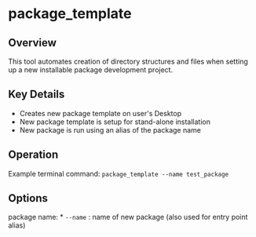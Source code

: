 # package_template
## Overview
This tool automates creation of directory structures and files when setting up a new installable package development project.

## Key Details
- Creates new package template on user's Desktop
- New package template is setup for stand-alone installation
- New package is run using an alias of the package name

## Operation
Example terminal command:
`package_template --name test_package`

## Options
package name:
    * `--name` : name of new package (also used for entry point alias)
    
